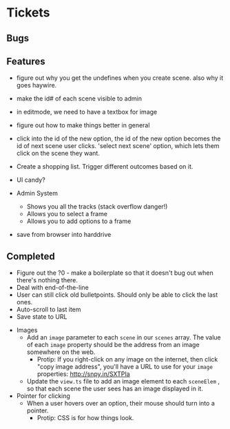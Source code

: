 # Tickets

## Bugs

## Features

* figure out why you get the undefines when you create scene. also why it goes haywire.

* make the id# of each scene visible to admin
* in editmode, we need to have a textbox for image
* figure out how to make things better in general
* click into the id of the new option, the id of the new option becomes the id of next scene user clicks. 'select next scene' option, which lets them click on the scene they want. 

* Create a shopping list.  Trigger different outcomes based on it.

* UI candy?
* Admin System
  + Shows you all the tracks (stack overflow danger!)
  + Allows you to select a frame
  + Allows you to add options to a frame
* save from browser into harddrive


## Completed

  + Figure out the ?0 - make a boilerplate so that it doesn't bug out when there's nothing there.
  + Deal with end-of-the-line
  + User can still click old bulletpoints.  Should only be able to click the last ones.
  + Auto-scroll to last item
  + Save state to URL
* Images
  + Add an `image` parameter to each `scene` in our `scenes` array.  The value of each `image` property should be the address from an image somewhere on the web.
    - Protip: If you right-click on any image on the internet, then click "copy image address", you'll have a URL to use for your `image` properties: http://snpy.in/SXTPIa
  + Update the `view.ts` file to add an image element to each `sceneElem` , so that each scene the user sees has an image displayed in it.
* Pointer for clicking
  + When a user hovers over an option, their mouse should turn into a pointer.
    - Protip: CSS is for how things look.
